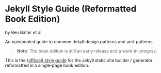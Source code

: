 # Jekyll Style Guide (Reformatted Book Edition)

by Ben Balter et al 

An opinionated guide to common Jekyll design patterns and anti-patterns.


> **Note:** The book edition is still an early release and a work-in-progess.


This is the [(official) style guide](https://github.com/benbalter/jekyll-style-guide/tree/gh-pages/_docs)
for the Jekyll static site builder / generator
reformatted in a single-page book edition.

